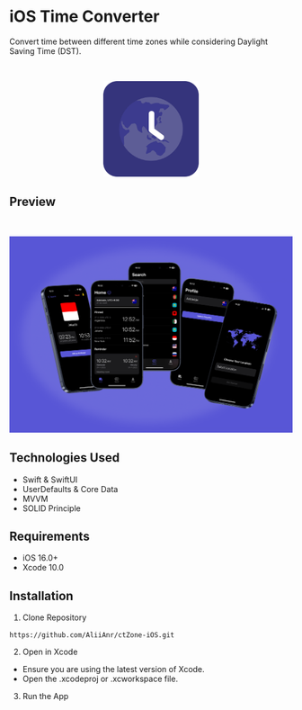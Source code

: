 

# iOS Time Converter
Convert time between different time zones while considering Daylight Saving Time (DST). 

<br />
<p align="center">
  <a href="https://raw.githubusercontent.com/AliiAnr/ctZone-iOS/main/icon.png">
    <img src="https://raw.githubusercontent.com/AliiAnr/ctZone-iOS/main/icon.png" alt="Logo" width="170" height="170">
  </a>
</p>

## Preview
<br />
<p align="center">
  <a href="https://raw.githubusercontent.com/AliiAnr/ctZone-iOS/main/Mockup.png">
    <img src="https://raw.githubusercontent.com/AliiAnr/ctZone-iOS/main/Mockup.png" alt="Logo" width="700">
  </a>
</p>

## Technologies Used

- Swift & SwiftUI
- UserDefaults & Core Data
- MVVM 
- SOLID Principle

## Requirements

- iOS 16.0+
- Xcode 10.0

## Installation
1. Clone Repository
```
https://github.com/AliiAnr/ctZone-iOS.git 
```
2. Open in Xcode
- Ensure you are using the latest version of Xcode.
- Open the .xcodeproj or .xcworkspace file.
3. Run the App

